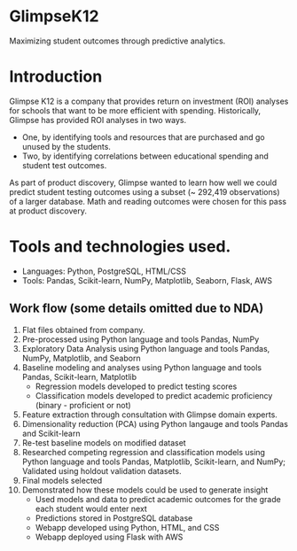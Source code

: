 # GlimpseK12
 Maximizing student outcomes through predictive analytics. 

# Introduction
Glimpse K12 is a company that provides return on investment (ROI) analyses for schools that want to be more efficient with spending. Historically, Glimpse has provided ROI analyses in two ways. 
- One, by identifying tools and resources that are purchased and go unused by the students. 
- Two, by identifying correlations between educational spending and student test outcomes. 

As part of product discovery, Glimpse wanted to learn how well we could predict student testing outcomes using a subset (~ 292,419 observations) of a larger database. Math and reading outcomes were chosen for this pass at product discovery. 

# Tools and technologies used. 
- Languages: Python, PostgreSQL, HTML/CSS
- Tools: Pandas, Scikit-learn, NumPy, Matplotlib, Seaborn, Flask, AWS

## Work flow (some details omitted due to NDA)
1. Flat files obtained from company. 
1. Pre-processed using Python language and tools Pandas, NumPy
1. Exploratory Data Analysis using Python language and tools Pandas, NumPy, Matplotlib, and Seaborn
1. Baseline modeling and analyses using Python language and tools Pandas, Scikit-learn, Matplotlib
	- Regression models developed to predict testing scores
	- Classification models developed to predict academic proficiency (binary - proficient or not)
1. Feature extraction through consultation with Glimpse domain experts. 
1. Dimensionality reduction (PCA) using Python langauge and tools Pandas and Scikit-learn
1. Re-test baseline models on modified dataset
1. Researched competing regression and classification models using Python language and tools Pandas, Matplotlib, Scikit-learn, and NumPy; Validated using holdout validation datasets. 
1. Final models selected
1. Demonstrated how these models could be used to generate insight
	- Used models and data to predict academic outcomes for the grade each student would enter next
	- Predictions stored in PostgreSQL database
	- Webapp developed using Python, HTML, and CSS
	- Webapp deployed using Flask with AWS
